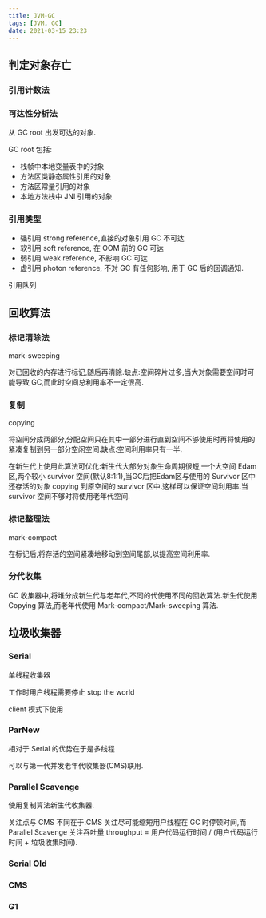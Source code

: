 ```yaml
---
title: JVM-GC
tags: [JVM, GC]
date: 2021-03-15 23:23
---
```


## 判定对象存亡

### 引用计数法

### 可达性分析法

从 GC root 出发可达的对象.

GC root 包括:

- 栈帧中本地变量表中的对象
- 方法区类静态属性引用的对象
- 方法区常量引用的对象
- 本地方法栈中 JNI 引用的对象


### 引用类型

- 强引用 strong reference,直接的对象引用 GC 不可达
- 软引用 soft reference, 在 OOM 前的 GC 可达
- 弱引用 weak reference, 不影响 GC 可达
- 虚引用 photon reference, 不对 GC 有任何影响, 用于 GC 后的回调通知.

引用队列

## 回收算法

### 标记清除法

mark-sweeping

对已回收的内存进行标记,随后再清除.缺点:空间碎片过多,当大对象需要空间时可能导致 GC,而此时空间总利用率不一定很高.

### 复制

copying

将空间分成两部分,分配空间只在其中一部分进行直到空间不够使用时再将使用的紧凑复制到另一部分空闲空间.缺点:空间利用率只有一半.

在新生代上使用此算法可优化:新生代大部分对象生命周期很短,一个大空间 Edam区,两个较小 survivor 空间(默认8:1:1),当GC后把Edam区与使用的 Survivor 区中还存活的对象 copying 到原空间的 survivor 区中.这样可以保证空间利用率.当 survivor 空间不够时将使用老年代空间.

### 标记整理法

mark-compact

在标记后,将存活的空间紧凑地移动到空间尾部,以提高空间利用率.

### 分代收集

GC 收集器中,将堆分成新生代与老年代,不同的代使用不同的回收算法.新生代使用 Copying 算法,而老年代使用 Mark-compact/Mark-sweeping 算法.

## 垃圾收集器

### Serial

单线程收集器

工作时用户线程需要停止 stop the world

client 模式下使用

### ParNew

相对于 Serial 的优势在于是多线程

可以与第一代并发老年代收集器(CMS)联用.

### Parallel Scavenge

使用复制算法新生代收集器.

关注点与 CMS 不同在于:CMS 关注尽可能缩短用户线程在 GC 时停顿时间,而 Parallel Scavenge 关注吞吐量 throughput = 用户代码运行时间 / (用户代码运行时间 + 垃圾收集时间).


### Serial Old

### CMS

### G1